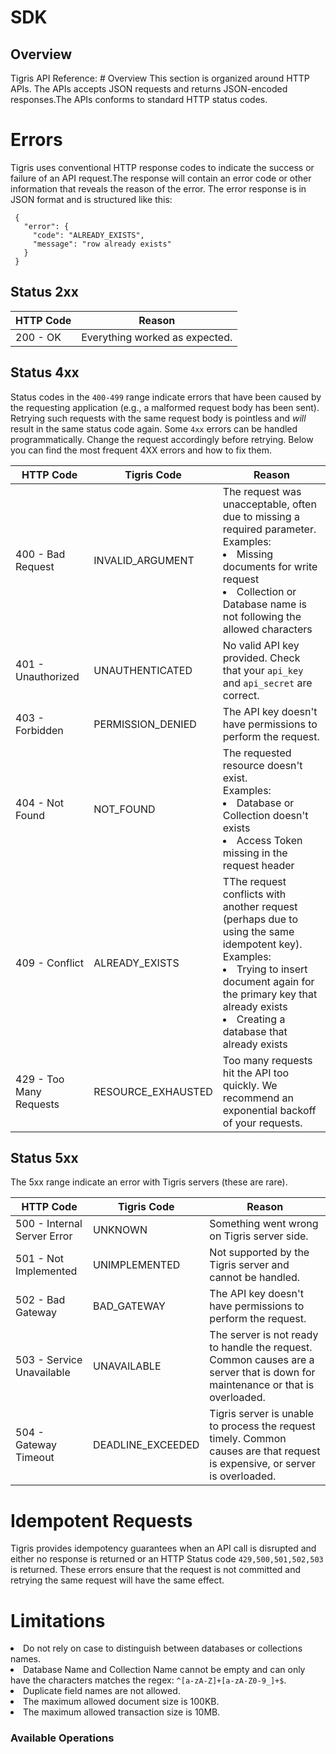 # SDK


## Overview

Tigris API Reference: # Overview
This section is organized around HTTP APIs. The APIs accepts JSON requests and returns JSON-encoded responses.The APIs conforms to standard HTTP status codes.

# Errors
Tigris uses conventional HTTP response codes to indicate the success or failure of an API request.The response will  contain an error code or other information that reveals the reason of the error. 
The error response is in JSON format and is structured like this:
```
 {
   "error": {
     "code": "ALREADY_EXISTS",
     "message": "row already exists"
   }
 }

```

## Status 2xx

  HTTP Code  | Reason
  ----------------|-------------
  200 - OK | Everything worked as expected.


## Status 4xx
Status codes in the `400-499` range indicate errors that have been caused by the requesting application (e.g., a malformed request body has been sent).
Retrying such requests with the same request body is pointless and _will_ result in the same status code again. Some `4xx` errors can be handled programmatically. Change the request accordingly before retrying. Below you can find the most frequent 4XX errors and how to fix them.

  HTTP Code  | Tigris Code | Reason
  ----------------|-------------|---------
  400 - Bad Request | INVALID_ARGUMENT | The request was unacceptable, often due to missing a required parameter. <br>Examples: <li>Missing documents for write request</li><li>Collection or Database name is not following the allowed characters</li>
  401 - Unauthorized | UNAUTHENTICATED | No valid API key provided. Check that your `api_key` and `api_secret` are correct.
  403 - Forbidden | PERMISSION_DENIED | The API key doesn't have permissions to perform the request.
  404 - Not Found | NOT_FOUND | The requested resource doesn't exist. <br>Examples: <li>Database or Collection doesn't exists</li><li>Access Token missing in the request header</li>
  409 - Conflict | ALREADY_EXISTS | TThe request conflicts with another request (perhaps due to using the same idempotent key). <br>Examples: <li>Trying to insert document again for the primary key that already exists</li><li>Creating a database that already exists</li>
  429 - Too Many Requests | RESOURCE_EXHAUSTED | Too many requests hit the API too quickly. We recommend an exponential backoff of your requests.
  
  
  
## Status 5xx
The 5xx range indicate an error with Tigris servers (these are rare).

  HTTP Code  | Tigris Code | Reason
  ----------------|-------------|---------
  500 - Internal Server Error | UNKNOWN | Something went wrong on Tigris server side.                    
  501 - Not Implemented       | UNIMPLEMENTED | Not supported by the Tigris server and cannot be handled. 
  502 - Bad Gateway           | BAD_GATEWAY | The API key doesn't have permissions to perform the request.
  503 - Service Unavailable   | UNAVAILABLE | The server is not ready to handle the request. Common causes are a server that is down for maintenance or that is overloaded.
  504 - Gateway Timeout       | DEADLINE_EXCEEDED | Tigris server is unable to process the request timely. Common causes are that request is expensive, or server is overloaded.
  
# Idempotent Requests
  
  Tigris provides idempotency guarantees when an API call is disrupted and either no response is returned or an HTTP 
  Status code `429,500,501,502,503` is returned. These errors ensure that the request is not committed and retrying the same request will have the same effect.


# Limitations
<li>Do not rely on case to distinguish between databases or collections names.</li> <li>Database Name and Collection Name cannot be empty and can only have the characters matches the regex: <code>^[a-zA-Z]+[a-zA-Z0-9_]+$</code>.</li> <li>Duplicate field names are not allowed. </li> <li>The maximum allowed document size is 100KB.</li> <li>The maximum allowed transaction size is 10MB.</li>


### Available Operations

